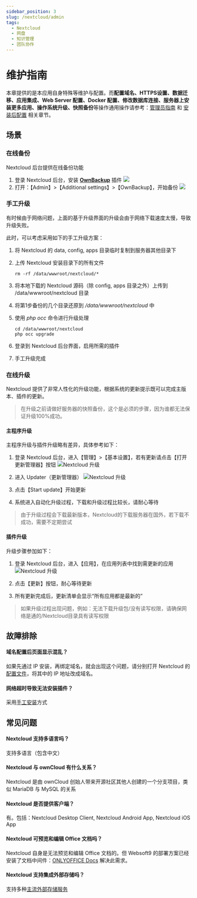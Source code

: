 ```yaml
---
sidebar_position: 3
slug: /nextcloud/admin
tags:
  - Nextcloud
  - 网盘
  - 知识管理
  - 团队协作
---
```


# 维护指南

本章提供的是本应用自身特殊等维护与配置。而**配置域名、HTTPS设置、数据迁移、应用集成、Web Server 配置、Docker 配置、修改数据库连接、服务器上安装更多应用、操作系统升级、快照备份**等操作通用操作请参考：[管理员指南](../administrator) 和 [安装后配置](../install/setup/) 相关章节。

## 场景

### 在线备份

Nextcloud 后台提供在线备份功能

1. 登录 Nextcloud 后台，安装 **[OwnBackup](https://apps.nextcloud.com/apps/ownbackup)** 插件
   ![](https://libs.websoft9.com/Websoft9/DocsPicture/en/nextcloud/nextcloud-backupapps-websoft9.png)
2. 打开：【Admin】>【Additional settings】>【OwnBackup】，开始备份
    ![](https://libs.websoft9.com/Websoft9/DocsPicture/en/nextcloud/nextcloud-backupapp002-websoft9.png)

### 手工升级

有时候由于网络问题，上面的基于升级界面的升级会由于网络下载速度太慢，导致升级失败。  

此时，可以考虑采用如下的手工升级方案：

1. 将 Nextcloud 的 data, config, apps 目录临时复制到服务器其他目录下

2. 上传 Nextcloud 安装目录下的所有文件
   ```
   rm -rf /data/wwwroot/nextcloud/*
   ```
3. 将本地下载的 Nextcloud 源码（除 config, apps 目录之外）上传到 /data/wwwroot/nextcloud 目录

4. 将第1步备份的几个目录还原到 */data/wwwroot/nextcloud* 中

5. 使用 *php occ* 命令进行升级处理
   ```
   cd /data/wwwroot/nextcloud
   php occ upgrade
   ```

6. 登录到 Nextcloud 后台界面，启用所需的插件

7. 手工升级完成

### 在线升级

Nextcloud 提供了非常人性化的升级功能，根据系统的更新提示既可以完成主版本、插件的更新。

> 在升级之前请做好服务器的快照备份，这个是必须的步骤，因为谁都无法保证升级100%成功。

#### 主程序升级

主程序升级与插件升级略有差异，具体参考如下：

1. 登录 Nextcloud 后台，进入【管理】>【基本设置】，若有更新请点击【打开更新管理器】按钮
   ![Nextcloud 升级](https://libs.websoft9.com/Websoft9/DocsPicture/zh/nextcloud/nextcloud-openupdater-websoft9.png)

2. 进入 Updater（更新管理器）
   ![Nextcloud 升级](https://libs.websoft9.com/Websoft9/DocsPicture/zh/nextcloud/nextcloud-updater-websoft9.png)

3. 点击【Start update】开始更新

4. 系统进入自动化升级过程，下载和升级过程比较长，请耐心等待

> 由于升级过程会下载最新版本，Nextcloud的下载服务器在国外，若下载不成功，需要不定期尝试

#### 插件升级

升级步骤参加如下：

1. 登录 Nextcloud 后台，进入【应用】，在应用列表中找到需更新的应用
   ![Nextcloud 升级](https://libs.websoft9.com/Websoft9/DocsPicture/zh/nextcloud/nextcloud-updatelist-websoft9.png)

2. 点击【更新】按钮，耐心等待更新

3. 所有更新完成后，更新清单会显示“所有应用都是最新的”

> 如果升级过程出现问题，例如：无法下载升级包/没有读写权限，请确保网络是通的/Nextcloud目录具有读写权限

## 故障排除

####  域名配置后页面显示混乱？

如果先通过 IP 安装，再绑定域名，就会出现这个问题，请分别打开 Nextcloud 的 [配置文件](../nextcloud#path)，将其中的 IP 地址改成域名。

#### 网络超时导致无法安装插件？

采用[手工安装](../nextcloud#minstallplugin)方式

## 常见问题

#### Nextcloud 支持多语言吗？

支持多语言（包含中文）

#### Nextcloud 与 ownCloud 有什么关系？

Nextcloud 是由 ownCloud 创始人带来开源社区其他人创建的一个分支项目，类似 MariaDB 与 MySQL 的关系

#### Nextcloud 是否提供客户端？

有。包括：Nextcloud Desktop Client, Nextcloud Android App, Nextcloud iOS App

#### Nextcloud 可预览和编辑 Office 文档吗？

Nextcloud 自身是无法预览和编辑 Office 文档的。但 Websoft9 的部署方案已经安装了文档中间件：[ONLYOFFICE Docs](../nextcloud/solution#onlyoffice) 解决此需求。

#### Nextcloud 支持集成外部存储吗？

支持多种[主流外部存储服务](https://docs.nextcloud.com/server/latest/admin_manual/configuration_files/external_storage_configuration_gui.html#storage-configuration)